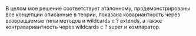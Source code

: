 В целом мое решение соответствует эталонному, продемонстрированы все концепции описанные в теории,
показана ковариантность через возвращаемые типы методов и wildcards с ? extends, 
а также контравариантность через wildcards с ? super и компаратор.